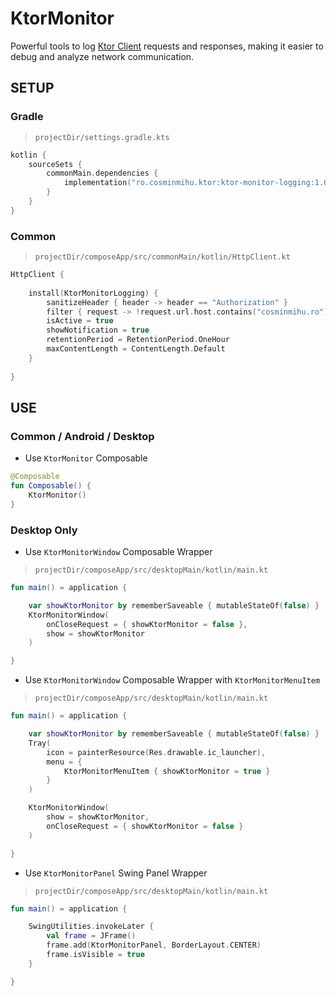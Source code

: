# KtorMonitor
Powerful tools to log [Ktor Client](https://ktor.io/) requests and responses, making it easier to debug and analyze network communication.

## SETUP

### Gradle

> ```projectDir/settings.gradle.kts```

```kotlin
kotlin {
    sourceSets {
        commonMain.dependencies {
            implementation("ro.cosminmihu.ktor:ktor-monitor-logging:1.0.0")
        }
    }
}
```

### Common

> ```projectDir/composeApp/src/commonMain/kotlin/HttpClient.kt```

```kotlin
HttpClient {
	
    install(KtorMonitorLogging) {  
        sanitizeHeader { header -> header == "Authorization" }  
        filter { request -> !request.url.host.contains("cosminmihu.ro") }  
        isActive = true  
        showNotification = true  
        retentionPeriod = RetentionPeriod.OneHour
        maxContentLength = ContentLength.Default
    }
    
}
```

## USE

### Common / Android / Desktop

* Use ```KtorMonitor``` Composable

```kotlin
@Composable
fun Composable() {
    KtorMonitor()
}
```

### Desktop Only

* Use ```KtorMonitorWindow``` Composable Wrapper

> ```projectDir/composeApp/src/desktopMain/kotlin/main.kt```

```kotlin
fun main() = application {

    var showKtorMonitor by rememberSaveable { mutableStateOf(false) }
    KtorMonitorWindow(
        onCloseRequest = { showKtorMonitor = false },
        show = showKtorMonitor
    )

}
```

* Use ```KtorMonitorWindow``` Composable Wrapper with ```KtorMonitorMenuItem```

> ```projectDir/composeApp/src/desktopMain/kotlin/main.kt```

```kotlin
fun main() = application {

    var showKtorMonitor by rememberSaveable { mutableStateOf(false) }
    Tray(
        icon = painterResource(Res.drawable.ic_launcher),
        menu = {
            KtorMonitorMenuItem { showKtorMonitor = true }
        }
    )

    KtorMonitorWindow(
        show = showKtorMonitor,
        onCloseRequest = { showKtorMonitor = false }
    )

}
```

* Use ```KtorMonitorPanel``` Swing Panel Wrapper

> ```projectDir/composeApp/src/desktopMain/kotlin/main.kt```

```kotlin
fun main() = application {

    SwingUtilities.invokeLater {
        val frame = JFrame()
        frame.add(KtorMonitorPanel, BorderLayout.CENTER)
        frame.isVisible = true
    }

}
```
